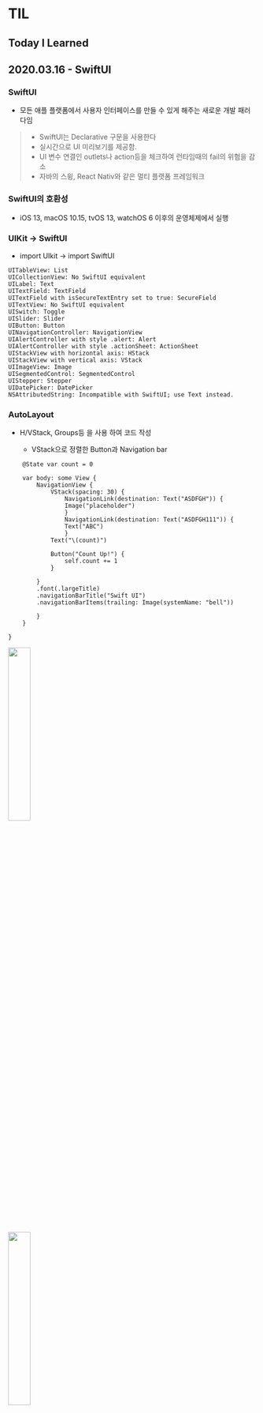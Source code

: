 # TIL
## Today I Learned


## 2020.03.16 - SwiftUI

### SwiftUI
- 모든 애플 플랫폼에서 사용자 인터페이스를 만들 수 있게 해주는 새로운 개발 패러다임
> - SwiftUI는 Declarative 구문을 사용한다
> - 실시간으로 UI 미리보기를 제공함.
> - UI 변수 연결인 outlets나 action등을 체크하여 런타임때의 fail의 위험을 감소
> - 자바의 스윙, React Nativ와 같은 멀티 플랫폼 프레임워크

###  SwiftUI의 호환성
- iOS 13,  macOS 10.15, tvOS 13, watchOS 6 이후의 운영체제에서 실행

### UIKit -> SwiftUI
- import UIkit -> import SwiftUI

```
UITableView: List
UICollectionView: No SwiftUI equivalent
UILabel: Text
UITextField: TextField
UITextField with isSecureTextEntry set to true: SecureField
UITextView: No SwiftUI equivalent
UISwitch: Toggle
UISlider: Slider
UIButton: Button
UINavigationController: NavigationView
UIAlertController with style .alert: Alert
UIAlertController with style .actionSheet: ActionSheet
UIStackView with horizontal axis: HStack
UIStackView with vertical axis: VStack
UIImageView: Image
UISegmentedControl: SegmentedControl
UIStepper: Stepper
UIDatePicker: DatePicker
NSAttributedString: Incompatible with SwiftUI; use Text instead.
```
### AutoLayout
- H/VStack, Groups등 을 사용 하여 코드 작성

  - VStack으로 정렬한 Button과 Navigation bar 
```SwiftUI
    @State var count = 0
    
    var body: some View {
        NavigationView {
            VStack(spacing: 30) {
                NavigationLink(destination: Text("ASDFGH")) {
                Image("placeholder")
                }
                NavigationLink(destination: Text("ASDFGH111")) {
                Text("ABC")
                }
            Text("\(count)")
            
            Button("Count Up!") {
                self.count += 1
            }
            
        }
        .font(.largeTitle)
        .navigationBarTitle("Swift UI")
        .navigationBarItems(trailing: Image(systemName: "bell"))
            
        }
    }
    
}
````
<img src = "https://user-images.githubusercontent.com/57229970/81675238-76a24d80-9489-11ea-8396-950ed7fb6606.png" hight = 30% width = 30%></img>

<img src = "https://user-images.githubusercontent.com/57229970/81675257-80c44c00-9489-11ea-825b-a029fb806f71.png" hight = 30% width = 30%></img>


